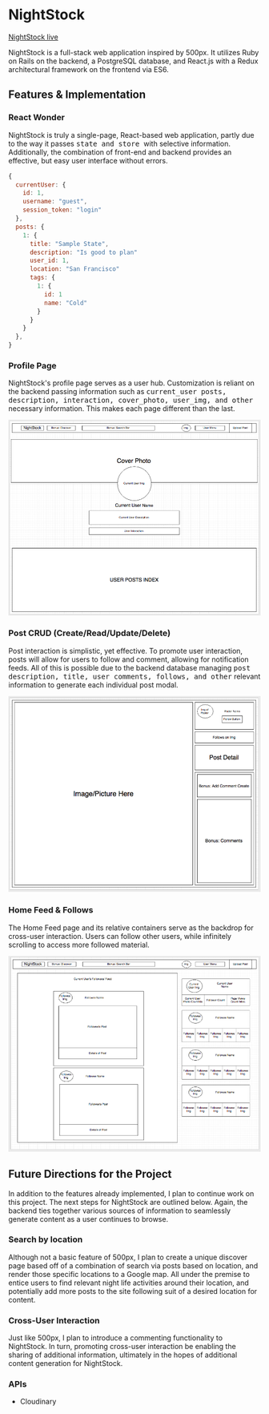 # NightStock

[NightStock live][heroku]

[heroku]: http://www.herokuapp.com

NightStock is a full-stack web application inspired by 500px.  It utilizes Ruby on Rails on the backend, a PostgreSQL database, and React.js with a Redux architectural framework on the frontend via ES6.

## Features & Implementation

### React Wonder
NightStock is truly a single-page, React-based web application, partly due to the way it passes <tt> state and store </tt> with selective information. Additionally, the combination of front-end and backend provides an effective, but easy user interface without errors.

```js
{
  currentUser: {
    id: 1,
    username: "guest",
    session_token: "login"
  },
  posts: {
    1: {
      title: "Sample State",
      description: "Is good to plan"
      user_id: 1,
      location: "San Francisco"
      tags: {
        1: {
          id: 1
          name: "Cold"
        }
      }
    }
  },
}
```

### Profile Page
NightStock's profile page serves as a user hub. Customization is reliant on the backend passing information such as <tt> current_user posts, description, interaction, cover_photo, user_img, and other </tt> necessary information. This makes each page different than the last.

![image of Profile Page](wireframes/ProfilePage.png)


### Post CRUD (Create/Read/Update/Delete)
Post interaction is simplistic, yet effective. To promote user interaction, posts will allow for users to follow and comment, allowing for notification feeds. All of this is possible due to the backend database managing <tt>post description, title, user comments, follows, and other</tt> relevant information to generate each individual post modal.

![image of Post](wireframes/PostShowPage.png)


### Home Feed & Follows
The Home Feed page and its relative containers serve as the backdrop for cross-user interaction. Users can follow other users, while infinitely scrolling to access more followed material.

![image of Home Feed](wireframes/HomeFeed.png)


## Future Directions for the Project

In addition to the features already implemented, I plan to continue work on this project.  The next steps for NightStock are outlined below. Again, the backend ties together various sources of information to seamlessly generate content as a user continues to browse.

### Search by location

Although not a basic feature of 500px, I plan to create a unique discover page based off of a combination of search via posts based on location, and render those specific locations to a Google map. All under the premise to entice users to find relevant night life activities around their location, and potentially add more posts to the site following suit of a desired location for content.

### Cross-User Interaction

Just like 500px, I plan to introduce a commenting functionality to NightStock. In turn, promoting cross-user interaction be enabling the sharing of additional information, ultimately in the hopes of additional content generation for NightStock.

### APIs
- Cloudinary
